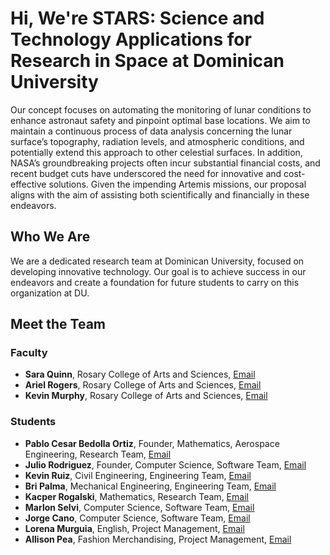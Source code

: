 # Hi, We're STARS: Science and Technology Applications for Research in Space at Dominican University

Our concept focuses on automating the monitoring of lunar conditions to enhance astronaut safety and pinpoint optimal base locations. We aim to maintain a continuous process of data analysis concerning the lunar surface’s topography, radiation levels, and atmospheric conditions, and potentially extend this approach to other celestial surfaces. In addition, NASA’s groundbreaking projects often incur substantial financial costs, and recent budget cuts have underscored the need for innovative and cost-effective solutions. Given the impending Artemis missions, our proposal aligns with the aim of assisting both scientifically and financially in these endeavors. 


## Who We Are

We are a dedicated research team at Dominican University, focused on developing innovative technology. Our goal is to achieve success in our endeavors and create a foundation for future students to carry on this organization at DU.

## Meet the Team
### Faculty
- **Sara Quinn**, Rosary College of Arts and Sciences, [Email](squinn@dom.edu)
- **Ariel Rogers**, Rosary College of Arts and Sciences, [Email](arogers2@dom.edu)
- **Kevin Murphy**, Rosary College of Arts and Sciences, [Email](kmurphy3@dom.edu)

### Students
- **Pablo Cesar Bedolla Ortiz**, Founder, Mathematics, Aerospace Engineering, Research Team, [Email](pbedollaortiz@my.dom.edu)
- **Julio Rodriguez**, Founder, Computer Science, Software Team, [Email](Jrodriguez29@my.dom.edu)
- **Kevin Ruiz**, Civil Engineering, Engineering Team, [Email](kevinaruiz9@gmail.com)
- **Bri Palma**, Mechanical Engineering, Engineering Team, [Email](bpalam@my.dom.edu)
- **Kacper Rogalski**, Mathematics, Research Team, [Email](durude121@gmail.com)
- **Marlon Selvi**, Computer Science, Software Team, [Email](Marlonsb0502@gmail.com)
- **Jorge Cano**, Computer Science, Software Team, [Email](jcano1@my.dom.edu)
- **Lorena Murguia**, English, Project Management, [Email](lmurguia@my.dom.edu)
- **Allison Pea**, Fashion Merchandising, Project Management, [Email](allisonpea@icloud.com)



